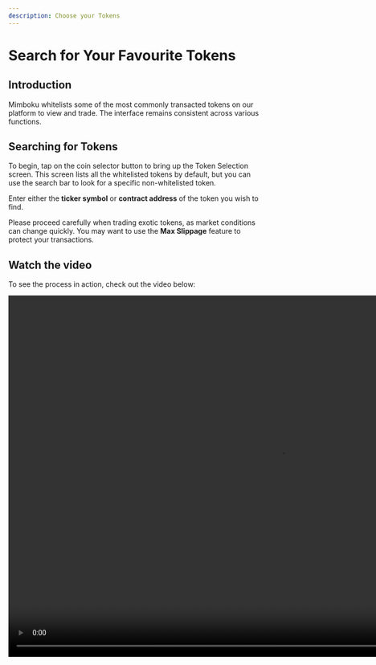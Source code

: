 ```yaml
---
description: Choose your Tokens
---
```


# Search for Your Favourite Tokens

## Introduction

Mimboku whitelists some of the most commonly transacted tokens on our platform to view and trade. The interface remains consistent across various functions.

## Searching for Tokens

To begin, tap on the coin selector button to bring up the Token Selection screen. This screen lists all the whitelisted tokens by default, but you can use the search bar to look for a specific non-whitelisted token.

Enter either the **ticker symbol** or **contract address** of the token you wish to find.

Please proceed carefully when trading exotic tokens, as market conditions can change quickly. You may want to use the **Max Slippage** feature to protect your transactions.

## Watch the video

To see the process in action, check out the video below:

<video width="1080" height="720" autoplay loop muted playsinline>
  <source src="https://images.tentou.tech/mimboku/search-token.mp4" type="video/mp4">
</video>